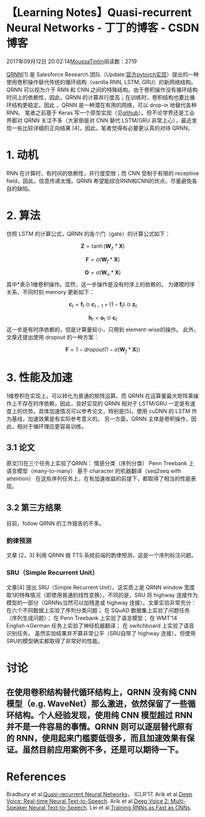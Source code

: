
# 【Learning Notes】Quasi-recurrent Neural Networks - 丁丁的博客 - CSDN博客


2017年09月12日 20:02:14[MoussaTintin](https://me.csdn.net/JackyTintin)阅读数：2719


[QRNN](https://arxiv.org/abs/1611.01576)[1] 是 Salesforce Research 团队（Update:[官方pytorch实现](https://github.com/salesforce/pytorch-qrnn)）提出的一种使用卷积操作替代传统的循环结构（vanilla RNN, LSTM, GRU）的新网络结构。QRNN 可以视为介于 RNN 和 CNN 之间的特殊结构。由于卷积操作没有循环结构时间上的依赖性，因此，QRNN 的计算并行度高；在训练时，卷积结构也要比循环结构更稳定。因此 ，QRNN 是一种潜在有用的网络，可以 drop-in 地替代各种 RNN。
笔者之前基于 Keras 写一个原型实现（见[github](https://github.com/DingKe/nn_playground/tree/master/qrnn)）。但不论学界还是工业界都对 QRNN 关注不多（大家倒是对 CNN 替代 LSTM/GRU 非常上心），最近发现一些比较详细的正向结果 [4]，因此，笔者觉得有必要更认真的对待 QRNN。
# 1. 动机
RNN 在计算时，有时间的依赖性，并行度受限；而 CNN 受制于有限的 receptive field，因此，信息传递太慢。QRNN 希望能综合RNN和CNN的优点，尽量避免各自的缺陷。
# 2. 算法
仿照 LSTM 的计算公式，QRNN 的各个门（gate）的计算公式如下：

$$
\mathbf{Z} = \tanh(\mathbf{W}_z * \mathbf{X})
$$

$$
\mathbf{F} = \sigma(\mathbf{W}_f * \mathbf{X})
$$

$$
\mathbf{O} = \sigma(\mathbf{W}_o * \mathbf{X})
$$
其中$*$表示1维卷积操作。显然，这一步操作是没有时序上的依赖的。
为建模时序关系，不同时刻 memory 更新如下：

$$
\mathbf{c}_t = \mathbf{f}_t \odot  \mathbf{c}_{t-1} + (1 - \mathbf{f}_t) \odot \mathbf{z}_t
$$

$$
\mathbf{h}_t = \mathbf{o}_t \odot  \mathbf{c}_{t}
$$
这一步是有时序依赖的，但是计算量较小，只用到 element-wise的操作。
此外，文章还提出使用 dropout 的一种方案：

$$
\mathbf{F} = 1 - dropout(1 - \sigma(\mathbf{W}_f * \mathbf{X}))
$$

# 3. 性能及加速
1维卷积在实现上，可以转化为普通的矩阵运算。而 QRNN 在运算量最大矩阵乘操作上不存在时序依赖，因此，良好实现的 QRNN 相对于 LSTM/GRU 一定是有速度上的优势。具体加速情况可以参考论文，特别是[5]，使用 cuDNN 的 LSTM 作为基线，加速效果是有实际参考意义的。
另一方面，QRNN 主体是卷积操作，因此，相对于循环理应更容易训练。
## 3.1 论文
原文[1]在三个任务上实验了QRNN：
情感分类（序列分类）
Penn Treebank 上语言模型（many-to-many）
基于 character 的机器翻译（seq2seq with attention）
在这些序列任务上，在有加速收益的前提下，都取得了相当的性能表现。
## 3.2 第三方结果
目前，follow QRNN 的工作报告的不多。
### 韵律预测
文章 [2，3] 利用 QRNN 做 TTS 系统前端的韵律预测，这是一个序列标注问题。
### SRU（Simple Recurrent Unit）
文章[4] 提出 SRU（Simple Recurrent Unit）。这实质上是 QRNN window 宽度取1的特殊情况（即使用普通的线性变换）。不同的是，SRU 将 highway 连接作为模型的一部分（QRNNs当然可以加残差或 highway 连接）。文章实验非常充分：
在六个不同数据上实验了序列分类问题；
在 SQuAD 数据集上实验了问题任务（序列生成问题）；
在 Penn Treebank 上实验了语言模型；
在 WMT’14 English→German 任务上实验了神经机器翻译；
在 switchboard 上实验了语音识别任务。
虽然实验结果并不算非常公平（SRU自带了 highway 连接），但使用SRU的模型确实都取得了非常好的性能。
# 讨论
在使用卷积结构替代循环结构上，QRNN 没有纯 CNN 模型（e.g. WaveNet）那么激进，依然保留了一些循环结构。个人经验发现，使用纯 CNN 模型超过 RNN 并不是一件容易的事情。QRNN 则可以逐层替代原有的 RNN，使用起来门槛要低很多，而且加速效果有保证。虽然目前应用案例不多，还是可以期待一下。
---

# References
Bradbury et al.[Quasi-recurrent Neural Networks](https://arxiv.org/abs/1611.01576)， ICLR‘17.
Arik et al.[Deep Voice: Real-time Neural Text-to-Speech](https://arxiv.org/abs/1702.07825).
Arik et al.[Deep Voice 2: Multi-Speaker Neural Text-to-Speech](https://arxiv.org/abs/1705.08947).
Lei et al.[Training RNNs as Fast as CNNs](https://arxiv.org/abs/1709.02755).

